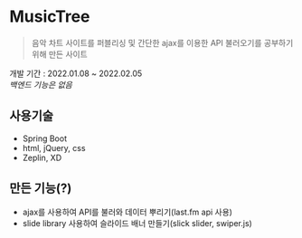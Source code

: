 # <b>MusicTree</b>
> 음악 차트 사이트를 퍼블리싱 및 간단한 ajax를 이용한 API 불러오기를 공부하기 위해 만든 사이트 

개발 기간 : 2022.01.08 ~ 2022.02.05    
*백엔드 기능은 없음*

## 사용기술
- Spring Boot
- html, jQuery, css
- Zeplin, XD

## 만든 기능(?)
- ajax를 사용하여 API를 불러와 데이터 뿌리기(last.fm api 사용)
- slide library 사용하여 슬라이드 배너 만들기(slick slider, swiper.js)
